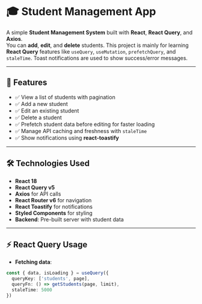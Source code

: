 # 🎓 Student Management App

A simple **Student Management System** built with **React**, **React Query**, and **Axios**.  
You can **add**, **edit**, and **delete** students. This project is mainly for learning **React Query** features like `useQuery`, `useMutation`, `prefetchQuery`, and `staleTime`. Toast notifications are used to show success/error messages.

---

## 🚀 Features

- ✅ View a list of students with pagination  
- ✅ Add a new student  
- ✅ Edit an existing student  
- ✅ Delete a student  
- ✅ Prefetch student data before editing for faster loading  
- ✅ Manage API caching and freshness with `staleTime`  
- ✅ Show notifications using **react-toastify**  

---

## 🛠️ Technologies Used

- **React 18**  
- **React Query v5**  
- **Axios** for API calls  
- **React Router v6** for navigation  
- **React Toastify** for notifications  
- **Styled Components** for styling  
- **Backend**: Pre-built server with student data  

---

## ⚡ React Query Usage

- **Fetching data**:

```ts
const { data, isLoading } = useQuery({
  queryKey: ['students', page],
  queryFn: () => getStudents(page, limit),
  staleTime: 5000
})
